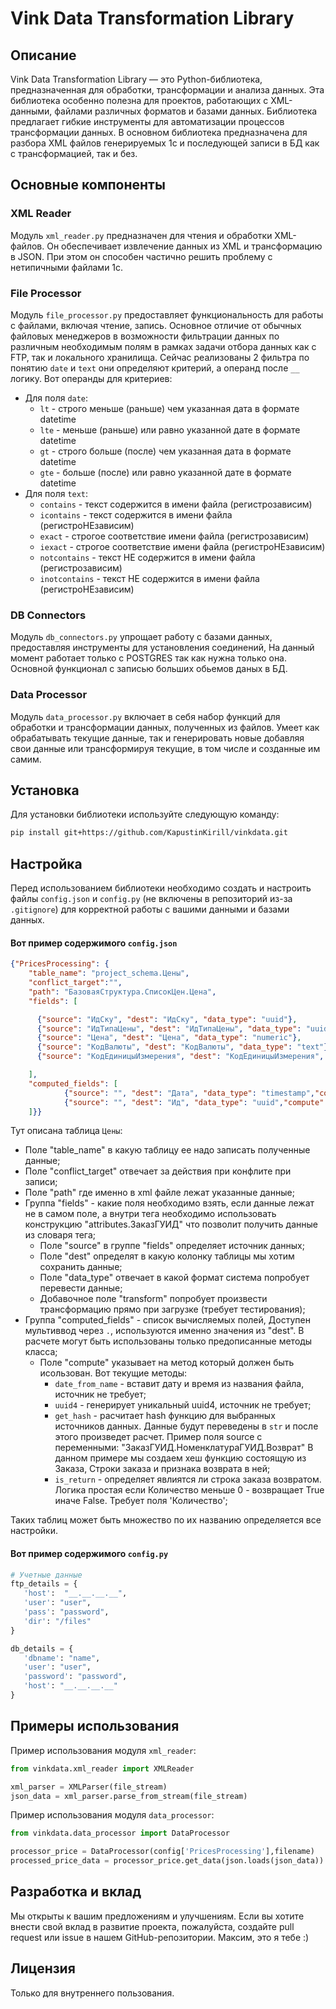 # Vink Data Transformation Library

## Описание

Vink Data Transformation Library — это Python-библиотека, предназначенная для обработки, трансформации и анализа данных. Эта библиотека особенно полезна для проектов, работающих с XML-данными, файлами различных форматов и базами данных. Библиотека предлагает гибкие инструменты для автоматизации процессов трансформации данных. В основном библиотека предназначена для разбора XML файлов генерируемых 1с и последующей записи в БД как с трансформацией, так и без. 

## Основные компоненты

### XML Reader

Модуль `xml_reader.py` предназначен для чтения и обработки XML-файлов. Он обеспечивает извлечение данных из XML и трансформацию в JSON. При этом он способен частично решить проблему с нетипичными файлами 1с.

### File Processor

Модуль `file_processor.py` предоставляет функциональность для работы с файлами, включая чтение, запись. Основное отличие от обычных файловых менеджеров в возможности фильтрации данных по различным необходимым полям в рамках задачи отбора данных как с FTP, так и локального хранилища.
Сейчас реализованы 2 фильтра по понятию `date` и `text` они определяют критерий, а операнд после `__` логику. Вот операнды для критериев:
* Для поля `date`:
  * `lt` - строго меньше (раньше) чем указанная дата в формате datetime
  * `lte` - меньше (раньше) или равно указанной дате в формате datetime
  * `gt` - строго больше (после) чем указанная дата в формате datetime
  * `gte` - больше (после) или равно указанной дате в формате datetime
* Для поля `text`:
  * `contains` - текст содержится в имени файла (регистрозависим)
  * `icontains` - текст содержится в имени файла (регистроНЕзависим)
  * `exact` - строгое соответствие имени файла (регистрозависим)
  * `iexact` - строгое соответствие имени файла (регистроНЕзависим)
  * `notcontains` - текст НЕ содержится в имени файла (регистрозависим)
  * `inotcontains` - текст НЕ содержится в имени файла (регистроНЕзависим)

### DB Connectors

Модуль `db_connectors.py` упрощает работу с базами данных, предоставляя инструменты для установления соединений, На данный момент работает только с POSTGRES так как нужна только она. Основной функционал с записью больших обьемов даных в БД.

### Data Processor

Модуль `data_processor.py` включает в себя набор функций для обработки и трансформации данных, полученных из файлов. Умеет как обрабатывать текущие данные, так и генерировать новые добавляя свои данные или трансформируя текущие, в том числе и созданные им самим.

## Установка

Для установки библиотеки используйте следующую команду:

```bash
pip install git+https://github.com/KapustinKirill/vinkdata.git
```

## Настройка

Перед использованием библиотеки необходимо создать и настроить файлы `config.json` и `config.py` (не включены в репозиторий из-за `.gitignore`) для корректной работы с вашими данными и базами данных.

#### Вот пример содержимого `config.json`
```json
{"PricesProcessing": {
    "table_name": "project_schema.Цены",
    "conflict_target":"",
    "path": "БазоваяСтруктура.СписокЦен.Цена",
    "fields": [

      {"source": "ИдСку", "dest": "ИдСку", "data_type": "uuid"},
      {"source": "ИдТипаЦены", "dest": "ИдТипаЦены", "data_type": "uuid"},
      {"source": "Цена", "dest": "Цена", "data_type": "numeric"},
      {"source": "КодВалюты", "dest": "КодВалюты", "data_type": "text"},
      {"source": "КодЕдиницыИзмерения", "dest": "КодЕдиницыИзмерения", "data_type": "integer"}

    ],
    "computed_fields": [
            {"source": "", "dest": "Дата", "data_type": "timestamp","compute": "date_from_name"},
            {"source": "", "dest": "Ид", "data_type": "uuid","compute": "uuid4" }
    ]}}
```
Тут описана таблица `Цены`: 
* Поле "table_name" в какую таблицу ее надо записать полученные данные;
* Поле "conflict_target" отвечает за действия при конфлите при записи;
* Поле "path" где именно в xml файле лежат указанные данные;
* Группа "fields" - какие поля необходимо взять, если данные лежат не в самом поле, а внутри тега необходимо использовать конструкцию "attributes.ЗаказГУИД" что позволит получить данные из словаря тега;
  * Поле "source" в группе "fields" определяет источник данных;
  * Поле "dest" определят в какую колонку таблицы мы хотим сохранить данные;
  * Поле "data_type" отвечает в какой формат система попробует перевести данные;
  * Добавочное поле "transform" попробует произвести трансформацию прямо при загрузке (требует тестирования);
* Группа "computed_fields" - список вычисляемых полей, Доступен мультиввод через `.`, используются именно значения из "dest". В расчете могут быть использованы только предописанные методы класса;  
  * Поле "compute" указывает на метод который должен быть исользован. Вот текущие методы:
    * `date_from_name`  - вставит дату и время из названия файла, источник не требует;
    * `uuid4` - генерирует уникальный uuid4, источник не требует;
    * `get_hash` - расчитает hash функцию для выбранных источников данных. Данные будут переведены в `str` и после этого произведет расчет. Пример поля source c переменными: "ЗаказГУИД.НоменклатураГУИД.Возврат" В данном примере мы создаем хеш функцию состоящую из Заказа, Строки заказа и признака возврата в ней;
    * `is_return` - определяет явлиятся ли строка заказа возвратом. Логика простая если Количество меньше 0 - возвращает True иначе False. Требует поля 'Количество';

Таких таблиц может быть множество по их названию определяется все настройки.
#### Вот пример содержимого `config.py`

```python
# Учетные данные
ftp_details = {
   'host':  "__.__.__.__",
   'user': "user",
   'pass': "password",
   'dir': "/files"
}

db_details = {
   'dbname': "name",
   'user': "user",
   'password': "password",
   'host': "__.__.__.__"
}
```


## Примеры использования

Пример использования модуля `xml_reader`:

```python
from vinkdata.xml_reader import XMLReader

xml_parser = XMLParser(file_stream)
json_data = xml_parser.parse_from_stream(file_stream)
```

Пример использования модуля `data_processor`:

```python
from vinkdata.data_processor import DataProcessor

processor_price = DataProcessor(config['PricesProcessing'],filename)
processed_price_data = processor_price.get_data(json.loads(json_data))
```

## Разработка и вклад

Мы открыты к вашим предложениям и улучшениям. Если вы хотите внести свой вклад в развитие проекта, пожалуйста, создайте pull request или issue в нашем GitHub-репозитории. Максим, это я тебе :)

## Лицензия

Только для внутреннего пользования.

